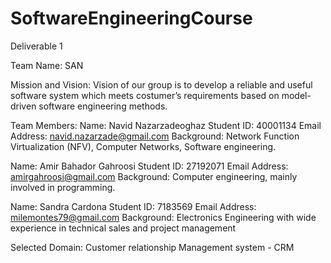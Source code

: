 # SoftwareEngineeringCourse
Deliverable 1

Team Name: SAN

Mission and Vision: Vision of our group is to develop a reliable and useful software system which meets costumer’s requirements based on model-driven software engineering methods.

Team Members:
Name: Navid Nazarzadeoghaz
Student ID: 40001134
Email Address: navid.nazarzade@gmail.com
Background: Network Function Virtualization (NFV), Computer Networks, Software engineering.

Name: Amir Bahador Gahroosi
Student ID: 27192071
Email Address: amirgahroosi@gmail.com
Background: Computer engineering, mainly involved in programming.
	
Name: Sandra Cardona
Student ID: 7183569
Email Address: milemontes79@gmail.com
Background: Electronics Engineering with wide experience in technical sales and project management 


Selected Domain: Customer relationship Management system - CRM

